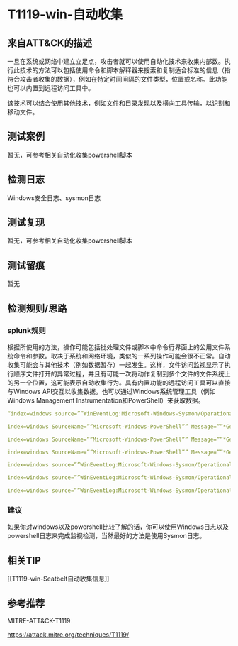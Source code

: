 # T1119-win-自动收集

## 来自ATT&CK的描述

一旦在系统或网络中建立立足点，攻击者就可以使用自动化技术来收集内部数。执行此技术的方法可以包括使用命令和脚本解释器来搜索和复制适合标准的信息（指符合攻击者收集的数据），例如在特定时间间隔的文件类型，位置或名称。此功能也可以内置到远程访问工具中。

该技术可以结合使用其他技术，例如文件和目录发现以及横向工具传输，以识别和移动文件。

## 测试案例

暂无，可参考相关自动化收集powershell脚本

## 检测日志

Windows安全日志、sysmon日志

## 测试复现

暂无，可参考相关自动化收集powershell脚本

## 测试留痕

暂无

## 检测规则/思路

### splunk规则

根据所使用的方法，操作可能包括批处理文件或脚本中命令行界面上的公用文件系统命令和参数。取决于系统和网络环境，类似的一系列操作可能会很不正常。自动收集可能会与其他技术（例如数据暂存）一起发生。这样，文件访问监视显示了执行顺序文件打开的异常过程，并且有可能一次将动作复制到多个文件的文件系统上的另一个位置，这可能表示自动收集行为。具有内置功能的远程访问工具可以直接与Windows API交互以收集数据。也可以通过Windows系统管理工具（例如Windows Management Instrumentation和PowerShell）来获取数据。

```yml
“index=windows source=””WinEventLog:Microsoft-Windows-Sysmon/Operational”” (EventCode=1 Image=””*\\findstr.exe”” CommandLine=””*/e*””) //findstr used to search for a specefic file extension  index=windows SourceName=””Microsoft-Windows-PowerShell”” Message=””*get-childitem*””   //search for specefic file with get-childitem in powershell

index=windows SourceName=””Microsoft-Windows-PowerShell”” Message=””*Get-ChildItem -Recurse *””  //search for specefic file recursivly with get-childitem in powershell 

index=windows SourceName=””Microsoft-Windows-PowerShell”” Message=””*Get-Service*””  //get service information with powershell

index=windows SourceName=””Microsoft-Windows-PowerShell”” Message=””*Get-process*””  //get process information with powershell

index=windows source=””WinEventLog:Microsoft-Windows-Sysmon/Operational””  (EventCode=1 Image=””*\\sc.exe”” CommandLine=””*query*””)  //get service list with sc.exe

index=windows source=””WinEventLog:Microsoft-Windows-Sysmon/Operational””   (EventCode=1 Image=””*\\wmic.exe”” CommandLine=*Process list*) //get process list with wmic.exe

index=windows source=””WinEventLog:Microsoft-Windows-Sysmon/Operational””   (EventCode=1 Image=””*\\wmic.exe”” CommandLine=*service list*) //get service list with wmic.exe
```

### 建议

如果你对windows以及powershell比较了解的话，你可以使用Windows日志以及powershell日志来完成监视检测，当然最好的方法是使用Sysmon日志。

## 相关TIP

[[T1119-win-Seatbelt自动收集信息]]

## 参考推荐

MITRE-ATT&CK-T1119

<https://attack.mitre.org/techniques/T1119/>
